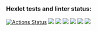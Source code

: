 ### Hexlet tests and linter status:
[![Actions Status](https://github.com/borhst/backend-project-44/workflows/hexlet-check/badge.svg)](https://github.com/borhst/backend-project-44/actions)
<a href="https://codeclimate.com/github/borhst/backend-project-44/maintainability"><img src="https://api.codeclimate.com/v1/badges/e9f113bca55031ac7817/maintainability" /></a>
<a href="https://asciinema.org/a/faBQO0B60ufwF4BP3VCwXsggc" target="_blank"><img src="https://asciinema.org/a/faBQO0B60ufwF4BP3VCwXsggc.svg" /></a>
<a href="https://asciinema.org/a/rkCtT80q9x7RoWiqguSzk66j3" target="_blank"><img src="https://asciinema.org/a/rkCtT80q9x7RoWiqguSzk66j3.svg" /></a>
<a href="https://asciinema.org/a/rxd5RpSXSipEouDSxEeoqLspO" target="_blank"><img src="https://asciinema.org/a/rxd5RpSXSipEouDSxEeoqLspO.svg" /></a>
<a href="https://asciinema.org/a/LO9C6rxT7vMSGxWwXBlou5Sjf" target="_blank"><img src="https://asciinema.org/a/LO9C6rxT7vMSGxWwXBlou5Sjf.svg" /></a>
<a href="https://asciinema.org/a/d5AZh9GdsEnmOdj0RtRwO1IrL" target="_blank"><img src="https://asciinema.org/a/d5AZh9GdsEnmOdj0RtRwO1IrL.svg" /></a>



